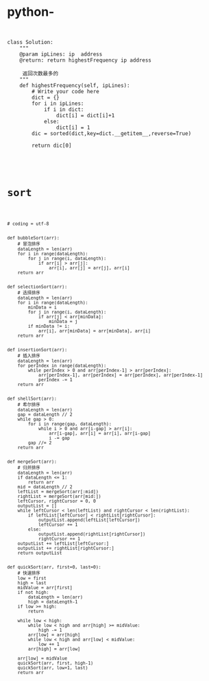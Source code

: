 # python-

<pre><code class="lang-python">

class Solution:
    """
    @param ipLines: ip  address
    @return: return highestFrequency ip address
    
  	 返回次数最多的
    """
    def highestFrequency(self, ipLines):
        # Write your code here
        dict = {}
        for i in ipLines:
            if i in dict:
                dict[i] = dict[i]+1
            else:
                dict[i] = 1
        dic = sorted(dict,key=dict.__getitem__,reverse=True)
            
        return dic[0]

</pre>

# sort
<pre><code class="lang-python">
# coding = utf-8


def bubbleSort(arr):
    # 冒泡排序
    dataLength = len(arr)
    for i in range(dataLength):
        for j in range(i, dataLength):
            if arr[i] > arr[j]:
                arr[i], arr[j] = arr[j], arr[i]
    return arr


def selectionSort(arr):
    # 选择排序
    dataLength = len(arr)
    for i in range(dataLength):
        minData = i
        for j in range(i, dataLength):
            if arr[j] < arr[minData]:
                minData = j
        if minData != i:
            arr[i], arr[minData] = arr[minData], arr[i]
    return arr


def insertionSort(arr):
    # 插入排序
    dataLength = len(arr)
    for perIndex in range(dataLength):
        while perIndex > 0 and arr[perIndex-1] > arr[perIndex]:
            arr[perIndex-1], arr[perIndex] = arr[perIndex], arr[perIndex-1]
            perIndex -= 1
    return arr


def shellSort(arr):
    # 希尔排序
    dataLength = len(arr)
    gap = dataLength // 2
    while gap > 0:
        for i in range(gap, dataLength):
            while i > 0 and arr[i-gap] > arr[i]:
                arr[i-gap], arr[i] = arr[i], arr[i-gap]
                i -= gap
        gap //= 2
    return arr


def mergeSort(arr):
    # 归并排序
    dataLength = len(arr)
    if dataLength <= 1:
        return arr
    mid = dataLength // 2
    leftList = mergeSort(arr[:mid])
    rightList = mergeSort(arr[mid:])
    leftCursor, rightCursor = 0, 0
    outputList = []
    while leftCursor < len(leftList) and rightCursor < len(rightList):
        if leftList[leftCursor] < rightList[rightCursor]:
            outputList.append(leftList[leftCursor])
            leftCursor += 1
        else:
            outputList.append(rightList[rightCursor])
            rightCursor += 1
    outputList += leftList[leftCursor:]
    outputList += rightList[rightCursor:]
    return outputList


def quickSort(arr, first=0, last=0):
    # 快速排序
    low = first
    high = last
    midValue = arr[first]
    if not high:
        dataLength = len(arr)
        high = dataLength-1
    if low >= high:
        return

    while low < high:
        while low < high and arr[high] >= midValue:
            high -= 1
        arr[low] = arr[high]
        while low < high and arr[low] < midValue:
            low += 1
        arr[high] = arr[low]

    arr[low] = midValue
    quickSort(arr, first, high-1)
    quickSort(arr, low+1, last)
    return arr
</pre>
